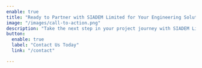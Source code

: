 ```yaml
---
enable: true
title: "Ready to Partner with SIADEM Limited for Your Engineering Solutions?"
image: "/images/call-to-action.png"
description: "Take the next step in your project journey with SIADEM Limited, your trusted engineering consulting partner. Benefit from our top-notch services in water, wastewater, power, and renewable energy sectors. Our expertise in Process, Electrical, Instrumentation, and Control Automation ensures tailored solutions for your unique needs."
button:
  enable: true
  label: "Contact Us Today"
  link: "/contact"

---
```

